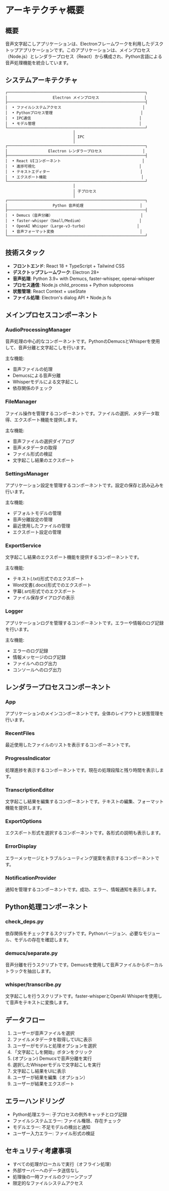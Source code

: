 # アーキテクチャ概要

## 概要

音声文字起こしアプリケーションは、Electronフレームワークを利用したデスクトップアプリケーションです。このアプリケーションは、メインプロセス（Node.js）とレンダラープロセス（React）から構成され、Python言語による音声処理機能を統合しています。

## システムアーキテクチャ

```
┌─────────────────────────────────────────────────────────────┐
│                    Electron メインプロセス                    │
├─────────────────────────────────────────────────────────────┤
│  • ファイルシステムアクセス                                    │
│  • Pythonプロセス管理                                       │
│  • IPC通信                                                │
│  • モデル管理                                              │
└─────────────────────────────────────────────────────────────┘
                              │
                              │ IPC
                              │
┌─────────────────────────────────────────────────────────────┐
│                  Electron レンダラープロセス                  │
├─────────────────────────────────────────────────────────────┤
│  • React UIコンポーネント                                    │
│  • 進捗可視化                                              │
│  • テキストエディター                                        │
│  • エクスポート機能                                          │
└─────────────────────────────────────────────────────────────┘
                              │
                              │ 子プロセス
                              │
┌─────────────────────────────────────────────────────────────┐
│                    Python 音声処理                         │
├─────────────────────────────────────────────────────────────┤
│  • Demucs（音声分離）                                       │
│  • faster-whisper（Small/Medium）                         │
│  • OpenAI Whisper（Large-v3-turbo）                      │
│  • 音声フォーマット変換                                      │
└─────────────────────────────────────────────────────────────┘
```

## 技術スタック

- **フロントエンド**: React 18 + TypeScript + Tailwind CSS
- **デスクトップフレームワーク**: Electron 28+
- **音声処理**: Python 3.9+ with Demucs, faster-whisper, openai-whisper
- **プロセス通信**: Node.js child_process + Python subprocess
- **状態管理**: React Context + useState
- **ファイル処理**: Electron's dialog API + Node.js fs

## メインプロセスコンポーネント

### AudioProcessingManager

音声処理の中心的なコンポーネントです。PythonのDemucsとWhisperを使用して、音声分離と文字起こしを行います。

主な機能:
- 音声ファイルの処理
- Demucsによる音声分離
- Whisperモデルによる文字起こし
- 依存関係のチェック

### FileManager

ファイル操作を管理するコンポーネントです。ファイルの選択、メタデータ取得、エクスポート機能を提供します。

主な機能:
- 音声ファイルの選択ダイアログ
- 音声メタデータの取得
- ファイル形式の検証
- 文字起こし結果のエクスポート

### SettingsManager

アプリケーション設定を管理するコンポーネントです。設定の保存と読み込みを行います。

主な機能:
- デフォルトモデルの管理
- 音声分離設定の管理
- 最近使用したファイルの管理
- エクスポート設定の管理

### ExportService

文字起こし結果のエクスポート機能を提供するコンポーネントです。

主な機能:
- テキスト(.txt)形式でのエクスポート
- Word文書(.docx)形式でのエクスポート
- 字幕(.srt)形式でのエクスポート
- ファイル保存ダイアログの表示

### Logger

アプリケーションログを管理するコンポーネントです。エラーや情報のログ記録を行います。

主な機能:
- エラーのログ記録
- 情報メッセージのログ記録
- ファイルへのログ出力
- コンソールへのログ出力

## レンダラープロセスコンポーネント

### App

アプリケーションのメインコンポーネントです。全体のレイアウトと状態管理を行います。

### RecentFiles

最近使用したファイルのリストを表示するコンポーネントです。

### ProgressIndicator

処理進捗を表示するコンポーネントです。現在の処理段階と残り時間を表示します。

### TranscriptionEditor

文字起こし結果を編集するコンポーネントです。テキストの編集、フォーマット機能を提供します。

### ExportOptions

エクスポート形式を選択するコンポーネントです。各形式の説明も表示します。

### ErrorDisplay

エラーメッセージとトラブルシューティング提案を表示するコンポーネントです。

### NotificationProvider

通知を管理するコンポーネントです。成功、エラー、情報通知を表示します。

## Python処理コンポーネント

### check_deps.py

依存関係をチェックするスクリプトです。Pythonバージョン、必要なモジュール、モデルの存在を確認します。

### demucs/separate.py

音声分離を行うスクリプトです。Demucsを使用して音声ファイルからボーカルトラックを抽出します。

### whisper/transcribe.py

文字起こしを行うスクリプトです。faster-whisperとOpenAI Whisperを使用して音声をテキストに変換します。

## データフロー

1. ユーザーが音声ファイルを選択
2. ファイルメタデータを取得してUIに表示
3. ユーザーがモデルと処理オプションを選択
4. 「文字起こしを開始」ボタンをクリック
5. (オプション) Demucsで音声分離を実行
6. 選択したWhisperモデルで文字起こしを実行
7. 文字起こし結果をUIに表示
8. ユーザーが結果を編集（オプション）
9. ユーザーが結果をエクスポート

## エラーハンドリング

- Python処理エラー: 子プロセスの例外キャッチとログ記録
- ファイルシステムエラー: ファイル権限、存在チェック
- モデルエラー: 不足モデルの検出と通知
- ユーザー入力エラー: ファイル形式の検証

## セキュリティ考慮事項

- すべての処理がローカルで実行（オフライン処理）
- 外部サーバーへのデータ送信なし
- 処理後の一時ファイルのクリーンアップ
- 限定的なファイルシステムアクセス